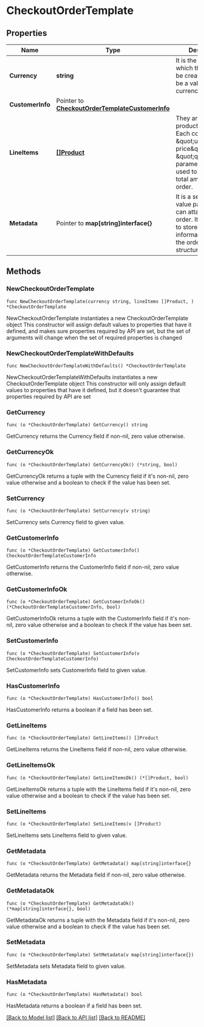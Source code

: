 # CheckoutOrderTemplate

## Properties

Name | Type | Description | Notes
------------ | ------------- | ------------- | -------------
**Currency** | **string** | It is the currency in which the order will be created. It must be a valid ISO 4217 currency code. | 
**CustomerInfo** | Pointer to [**CheckoutOrderTemplateCustomerInfo**](CheckoutOrderTemplateCustomerInfo.md) |  | [optional] 
**LineItems** | [**[]Product**](Product.md) | They are the products to buy. Each contains the \&quot;unit price\&quot; and \&quot;quantity\&quot; parameters that are used to calculate the total amount of the order. | 
**Metadata** | Pointer to **map[string]interface{}** | It is a set of key-value pairs that you can attach to the order. It can be used to store additional information about the order in a structured format. | [optional] 

## Methods

### NewCheckoutOrderTemplate

`func NewCheckoutOrderTemplate(currency string, lineItems []Product, ) *CheckoutOrderTemplate`

NewCheckoutOrderTemplate instantiates a new CheckoutOrderTemplate object
This constructor will assign default values to properties that have it defined,
and makes sure properties required by API are set, but the set of arguments
will change when the set of required properties is changed

### NewCheckoutOrderTemplateWithDefaults

`func NewCheckoutOrderTemplateWithDefaults() *CheckoutOrderTemplate`

NewCheckoutOrderTemplateWithDefaults instantiates a new CheckoutOrderTemplate object
This constructor will only assign default values to properties that have it defined,
but it doesn't guarantee that properties required by API are set

### GetCurrency

`func (o *CheckoutOrderTemplate) GetCurrency() string`

GetCurrency returns the Currency field if non-nil, zero value otherwise.

### GetCurrencyOk

`func (o *CheckoutOrderTemplate) GetCurrencyOk() (*string, bool)`

GetCurrencyOk returns a tuple with the Currency field if it's non-nil, zero value otherwise
and a boolean to check if the value has been set.

### SetCurrency

`func (o *CheckoutOrderTemplate) SetCurrency(v string)`

SetCurrency sets Currency field to given value.


### GetCustomerInfo

`func (o *CheckoutOrderTemplate) GetCustomerInfo() CheckoutOrderTemplateCustomerInfo`

GetCustomerInfo returns the CustomerInfo field if non-nil, zero value otherwise.

### GetCustomerInfoOk

`func (o *CheckoutOrderTemplate) GetCustomerInfoOk() (*CheckoutOrderTemplateCustomerInfo, bool)`

GetCustomerInfoOk returns a tuple with the CustomerInfo field if it's non-nil, zero value otherwise
and a boolean to check if the value has been set.

### SetCustomerInfo

`func (o *CheckoutOrderTemplate) SetCustomerInfo(v CheckoutOrderTemplateCustomerInfo)`

SetCustomerInfo sets CustomerInfo field to given value.

### HasCustomerInfo

`func (o *CheckoutOrderTemplate) HasCustomerInfo() bool`

HasCustomerInfo returns a boolean if a field has been set.

### GetLineItems

`func (o *CheckoutOrderTemplate) GetLineItems() []Product`

GetLineItems returns the LineItems field if non-nil, zero value otherwise.

### GetLineItemsOk

`func (o *CheckoutOrderTemplate) GetLineItemsOk() (*[]Product, bool)`

GetLineItemsOk returns a tuple with the LineItems field if it's non-nil, zero value otherwise
and a boolean to check if the value has been set.

### SetLineItems

`func (o *CheckoutOrderTemplate) SetLineItems(v []Product)`

SetLineItems sets LineItems field to given value.


### GetMetadata

`func (o *CheckoutOrderTemplate) GetMetadata() map[string]interface{}`

GetMetadata returns the Metadata field if non-nil, zero value otherwise.

### GetMetadataOk

`func (o *CheckoutOrderTemplate) GetMetadataOk() (*map[string]interface{}, bool)`

GetMetadataOk returns a tuple with the Metadata field if it's non-nil, zero value otherwise
and a boolean to check if the value has been set.

### SetMetadata

`func (o *CheckoutOrderTemplate) SetMetadata(v map[string]interface{})`

SetMetadata sets Metadata field to given value.

### HasMetadata

`func (o *CheckoutOrderTemplate) HasMetadata() bool`

HasMetadata returns a boolean if a field has been set.


[[Back to Model list]](../README.md#documentation-for-models) [[Back to API list]](../README.md#documentation-for-api-endpoints) [[Back to README]](../README.md)


